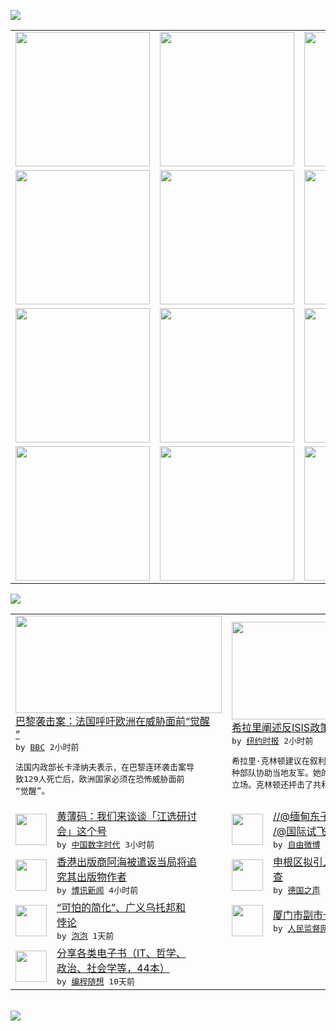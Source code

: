 

<a href="https://github.com/greatfire/z/raw/master/FreeBrowser.apk"><img src="https://raw.githubusercontent.com/greatfire/wiki/master/x/header.png" /></a><table><tr><td width="262" align="center" valign="center"><a href="https://github.com/greatfire/wiki/wiki/nyt" title="纽约时报中文网 国际纵览"><img src="https://raw.githubusercontent.com/greatfire/wiki/master/x/nyt_flag.png" width="215"/></a></td><td width="262" align="center" valign="center"><a href="https://github.com/greatfire/wiki/wiki/dw" title=""><img src="https://raw.githubusercontent.com/greatfire/wiki/master/x/dw_flag.png" width="215"/></a></td><td width="262" align="center" valign="center"><a href="https://github.com/greatfire/wiki/wiki/rmjd" title=""><img src="https://raw.githubusercontent.com/greatfire/wiki/master/x/rmjd_flag.png" width="215"/></a></td></tr><tr><td width="262" align="center" valign="center"><a href="https://github.com/paopaonetizen/website" title="泡泡 - 未经审查的互联网信息"><img src="https://raw.githubusercontent.com/greatfire/wiki/master/x/pp_flag.png" width="215"/></a></td><td width="262" align="center" valign="center"><a href="https://github.com/getlantern/mirror" title="以及自由微博和GreatFire.org官方中文论坛"><img src="https://raw.githubusercontent.com/greatfire/wiki/master/x/lantern_flag.png" width="215"/></a></td><td width="262" align="center" valign="center"><a href="https://github.com/cdtmirrors/m/" title=""><img src="https://raw.githubusercontent.com/greatfire/wiki/master/x/cdt_flag.png" width="215"/></a></td></tr><tr><td width="262" align="center" valign="center"><a href="https://github.com/program-think/blog" title="编程随想的博客"><img src="https://raw.githubusercontent.com/greatfire/wiki/master/x/pt_flag.png" width="215"/></a></td><td width="262" align="center" valign="center"><a href="https://github.com/greatfire/wiki/wiki/bbc" title=""><img src="https://raw.githubusercontent.com/greatfire/wiki/master/x/bbc_flag.png" width="215"/></a></td><td width="262" align="center" valign="center"><a href="https://github.com/freeweibo/s" title="自由微博 - 匿名和不受屏蔽的新浪微博搜索"><img src="https://raw.githubusercontent.com/greatfire/wiki/master/x/fw_flag.png" width="215"/></a></td></tr><tr><td width="262" align="center" valign="center"><a href="https://github.com/greatfire/wiki/wiki/google" title=""><img src="https://raw.githubusercontent.com/greatfire/wiki/master/x/google_flag.png" width="215"/></a></td><td width="262" align="center" valign="center"><a href="https://github.com/bxnews/boxun" title=""><img src="https://raw.githubusercontent.com/greatfire/wiki/master/x/bx_flag.png" width="215"/></a></td><td width="262" align="center" valign="center"><a href="https://github.com/greatfire/wiki/wiki/open-source" title="欢迎访问GreatFire.org开发者项目网站"><img src="https://raw.githubusercontent.com/greatfire/wiki/master/x/open-source_flag.png" width="215"/></a></td></tr></table><img src="https://raw.githubusercontent.com/greatfire/wiki/master/x/newsfeed text.png" /><table cols="4"><tr><td colspan="2" width="380"><a href="http://www.bbc.com/zhongwen/simp/world/2015/11/151120_paris_attacks_france_eu"><img src="http://a.files.bbci.co.uk/worldservice/live/assets/images/2015/11/20/151120023054_a_french_gendarme_144x81__nocredit.jpg" width="330" height="156"/></a></br><a href="http://www.bbc.com/zhongwen/simp/world/2015/11/151120_paris_attacks_france_eu">巴黎袭击案：法国呼吁欧洲在威胁面前“觉醒<br/>”</a></br><kbd> by <a href="http://www.bbc.co.uk/zhongwen/simp">BBC</a> 2小时前 </kbd></br><pre>法国内政部长卡泽纳夫表示，在巴黎连环袭击案导<br/>致129人死亡后，欧洲国家必须在恐怖威胁面前<br/>“觉醒”。</pre></td><td colspan="2" width="380"><a href="https://d3qlz4p8smvoli.cloudfront.net/usa/20151120/c20clinton/"><img src="https://raw.githubusercontent.com/greatfire/wiki/master/x/nyt_logo_b.png" width="330" height="156"/></a></br><a href="https://d3qlz4p8smvoli.cloudfront.net/usa/20151120/c20clinton/">希拉里阐述反ISIS政策，与白宫拉开距离</a></br><kbd> by <a href="http://m.cn.nytimes.com/">纽约时报</a> 2小时前 </kbd></br><pre>希拉里·克林顿建议在叙利亚建立禁飞区、增派特<br/>种部队协助当地友军。她的政策明显超越了白宫的<br/>立场。克林顿还抨击了共和党</pre></td></tr><tr><td><img src="http://chinadigitaltimes.net/chinese/files/2015/11/0.jpg" width="50" height="50"/></td><td width="280"><a href="http://feedproxy.google.com/~r/chinadigitaltimes/zKps/~3/oyGgjOVmbPA/">黄薄码：我们来谈谈「江选研讨<br/>会」这个号</a></br><kbd> by <a href="http://chinadigitaltimes.net/chinese/">中国数字时代</a> 3小时前 </kbd></td><td><img src="http://ww3.sinaimg.cn/large/0068ZOmWjw1ey6gt6or6sj30qo0zktpk.jpg" width="50" height="50"/></td><td width="280"><a href="https://freeweibo.com/weibo/3911169448282473">//@缅甸东子:J10A?/<br/>/@国际试飞员徐勇凌:...</a></br><kbd> by <a href="https://freeweibo.com/">自由微博</a> 4小时前 </kbd></td></tr><tr><td><img src="https://raw.githubusercontent.com/greatfire/wiki/master/x/bx_logo.png" width="50" height="50"/></td><td width="280"><a href="http://www.boxun.com/news/gb/taiwan/2015/11/201511201136.shtml">香港出版商阿海被遣返当局将追<br/>究其出版物作者</a></br><kbd> by <a href="http://www.boxun.com">博讯新闻</a> 4小时前 </kbd></td><td><img src="http://www.dw.com/image/0,,16728236_302,00.jpg" width="50" height="50"/></td><td width="280"><a href="http://dw.com/p/1H9CO?maca=chi-GK-text-greatfire-all-chinese-15625-xml-mrss">申根区拟引入系统性外部边境检<br/>查</a></br><kbd> by <a href="http://dw.de">德国之声</a> 8小时前 </kbd></td></tr><tr><td><img src="https://raw.githubusercontent.com/greatfire/wiki/master/x/pp_logo.png" width="50" height="50"/></td><td width="280"><a href="https://pao-pao.net/article/638">“可怕的简化”、广义乌托邦和<br/>悖论</a></br><kbd> by <a href="https://pao-pao.net">泡泡</a> 1天前 </kbd></td><td><img src="https://raw.githubusercontent.com/greatfire/wiki/master/x/rmjd_logo.png" width="50" height="50"/></td><td width="280"><a href="http://www.rmjdw.com//fanfuqianshao/20151118/15238.html">厦门市副市长李栋梁被调查 </a></br><kbd> by <a href="http://www.rmjdw.com/">人民监督网</a> 1天前 </kbd></td></tr><tr><td><img src="https://raw.githubusercontent.com/greatfire/wiki/master/x/pt_logo.png" width="50" height="50"/></td><td width="280"><a href="http://feedproxy.google.com/~r/programthink/~3/jCW8wNXElSc/share-books.html">分享各类电子书（IT、哲学、<br/>政治、社会学等，44本）</a></br><kbd> by <a href="http://program-think.blogspot.com">编程随想</a> 10天前 </kbd></td></table></br><a href="https://github.com/greatfire/z/raw/master/FreeBrowser.apk"><img src="https://raw.githubusercontent.com/greatfire/wiki/master/x/download app.png" /></a>